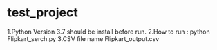 # test_project

1.Python Version 3.7 should be install before run.
2.How to run : python Flipkart_serch.py
3.CSV file name  Flipkart_output.csv